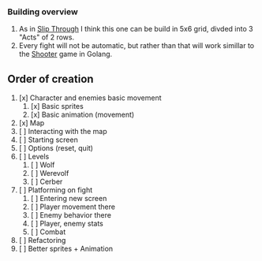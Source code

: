 ### Building overview

1. As in [Slip Through](https://github.com/TytusKolpak/SlipThroughGame) I think this one can be build in 5x6 grid, divded into 3 "Acts" of 2 rows.
2. Every fight will not be automatic, but rather than that will work simillar to the [Shooter](https://github.com/TytusKolpak/Shooter) game in Golang.

## Order of creation
1. [x] Character and enemies basic movement 
   1. [x] Basic sprites
   2. [x] Basic animation (movement)
2. [x] Map
3. [ ] Interacting with the map
4. [ ] Starting screen
5. [ ] Options (reset, quit)
6. [ ] Levels
   1. [ ] Wolf
   2. [ ] Werevolf
   3. [ ] Cerber
7. [ ] Platforming on fight
   1. [ ] Entering new screen
   2. [ ] Player movement there
   3. [ ] Enemy behavior there
   4. [ ] Player, enemy stats
   5. [ ] Combat
8. [ ] Refactoring
9. [ ] Better sprites + Animation